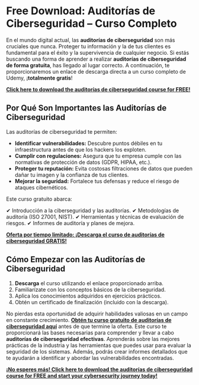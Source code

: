# Free Download: Auditorías de Ciberseguridad – Curso Completo

En el mundo digital actual, las **auditorías de ciberseguridad** son más cruciales que nunca. Proteger tu información y la de tus clientes es fundamental para el éxito y la supervivencia de cualquier negocio. Si estás buscando una forma de aprender a realizar **auditorías de ciberseguridad de forma gratuita**, has llegado al lugar correcto. A continuación, te proporcionaremos un enlace de descarga directa a un curso completo de Udemy, ¡**totalmente gratis**!

[**Click here to download the auditorías de ciberseguridad course for FREE!**](https://udemywork.com/auditorias-de-ciberseguridad)

## Por Qué Son Importantes las Auditorías de Ciberseguridad

Las auditorías de ciberseguridad te permiten:

*   **Identificar vulnerabilidades:** Descubre puntos débiles en tu infraestructura antes de que los hackers los exploten.
*   **Cumplir con regulaciones:** Asegura que tu empresa cumple con las normativas de protección de datos (GDPR, HIPAA, etc.).
*   **Proteger tu reputación:** Evita costosas filtraciones de datos que pueden dañar tu imagen y la confianza de tus clientes.
*   **Mejorar la seguridad:** Fortalece tus defensas y reduce el riesgo de ataques cibernéticos.

Este curso gratuito abarca:

✔ Introducción a la ciberseguridad y las auditorías.
✔ Metodologías de auditoría (ISO 27001, NIST).
✔ Herramientas y técnicas de evaluación de riesgos.
✔ Informes de auditoría y planes de mejora.

[**Oferta por tiempo limitado: ¡Descarga el curso de auditorías de ciberseguridad GRATIS!**](https://udemywork.com/auditorias-de-ciberseguridad)

## Cómo Empezar con las Auditorías de Ciberseguridad

1.  **Descarga** el curso utilizando el enlace proporcionado arriba.
2.  Familiarízate con los conceptos básicos de la ciberseguridad.
3.  Aplica los conocimientos adquiridos en ejercicios prácticos.
4.  Obtén un certificado de finalización (incluido con la descarga).

No pierdas esta oportunidad de adquirir habilidades valiosas en un campo en constante crecimiento. **[Obtén tu curso gratuito de auditorías de ciberseguridad aquí](https://udemywork.com/auditorias-de-ciberseguridad)** antes de que termine la oferta. Este curso te proporcionará las bases necesarias para comprender y llevar a cabo **auditorías de ciberseguridad efectivas**. Aprenderás sobre las mejores prácticas de la industria y las herramientas que puedes usar para evaluar la seguridad de los sistemas. Además, podrás crear informes detallados que te ayudarán a identificar y abordar las vulnerabilidades encontradas.

[**¡No esperes más! Click here to download the auditorías de ciberseguridad course for FREE and start your cybersecurity journey today!**](https://udemywork.com/auditorias-de-ciberseguridad)
